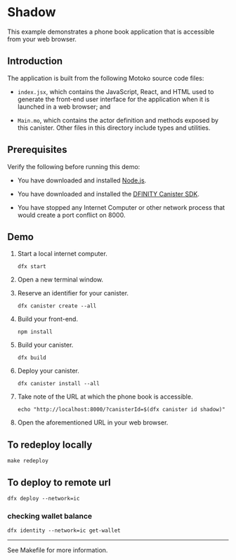 # Shadow

This example demonstrates a phone book application that is accessible from your
web browser.

## Introduction

The application is built from the following Motoko source code files:

- `index.jsx`, which contains the JavaScript, React, and HTML used to generate
  the front-end user interface for the application when it is launched in a
  web browser; and

- `Main.mo`, which contains the actor definition and methods exposed by this
  canister. Other files in this directory include types and utilities.

## Prerequisites

Verify the following before running this demo:

- You have downloaded and installed [Node.js](https://nodejs.org).

- You have downloaded and installed the [DFINITY Canister
  SDK](https://sdk.dfinity.org).

- You have stopped any Internet Computer or other network process that would
  create a port conflict on 8000.

## Demo

1. Start a local internet computer.

   ```text
   dfx start
   ```

1. Open a new terminal window.

1. Reserve an identifier for your canister.

   ```text
   dfx canister create --all
   ```

1. Build your front-end.

   ```text
   npm install
   ```

1. Build your canister.

   ```text
   dfx build
   ```

1. Deploy your canister.

   ```text
   dfx canister install --all
   ```

1. Take note of the URL at which the phone book is accessible.

   ```text
   echo "http://localhost:8000/?canisterId=$(dfx canister id shadow)"
   ```

1. Open the aforementioned URL in your web browser.

## To redeploy locally

`make redeploy`

## To deploy to remote url

`dfx deploy --network=ic`

### checking wallet balance

`dfx identity --network=ic get-wallet`

---

See Makefile for more information.
